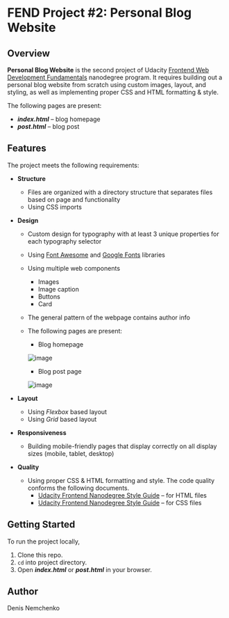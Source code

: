 # FEND Project #2: Personal Blog Website
## Overview
**Personal Blog Website** is the second project of Udacity [Frontend Web Development Fundamentals](https://emc.udacity.com/c/oneten-scholarship/catalog/Ps0S9U5suW8IHily/i/nd/nd0011-oneten-p1) nanodegree program. It requires building out a personal blog website from scratch using custom images, layout, and styling, as well as implementing proper CSS and HTML formatting & style.
  
The following pages are present:
* ***index.html*** – blog homepage
* ***post.html*** – blog post
## Features
The project meets the following requirements:
* **Structure**
  * Files are organized with a directory structure that separates files based on page and functionality
  * Using CSS imports
* **Design**
  * Custom design for typography with at least 3 unique properties for each typography selector
  * Using [Font Awesome](https://www.w3schools.com/icons/fontawesome_icons_intro.asp) and [Google Fonts](https://fonts.google.com/) libraries
  * Using multiple web components
    * Images
    * Image caption
    * Buttons
    * Card
  * The general pattern of the webpage contains author info
  * The following pages are present:
  
    * Blog homepage
    
    ![image](https://user-images.githubusercontent.com/53233637/95379242-fb0ec600-0899-11eb-982e-b1ed49a08577.png)
    
    * Blog post page
    
    ![image](https://user-images.githubusercontent.com/53233637/95379397-327d7280-089a-11eb-8bda-74f477299c2e.png)
    
* **Layout**
  * Using *Flexbox* based layout
  * Using *Grid* based layout
* **Responsiveness** 
  * Building mobile-friendly pages that display correctly on all display sizes (mobile, tablet, desktop)
* **Quality**
  * Using proper CSS & HTML formatting and style. The code quality conforms the following documents.
    * [Udacity Frontend Nanodegree Style Guide](http://udacity.github.io/frontend-nanodegree-styleguide/index.html) – for HTML files
    * [Udacity Frontend Nanodegree Style Guide](http://udacity.github.io/frontend-nanodegree-styleguide/css.html) – for CSS files
## Getting Started
To run the project locally,
1. Clone this repo.
2. ```cd``` into project directory.
3. Open ***index.html*** or ***post.html*** in your browser.
## Author
Denis Nemchenko
